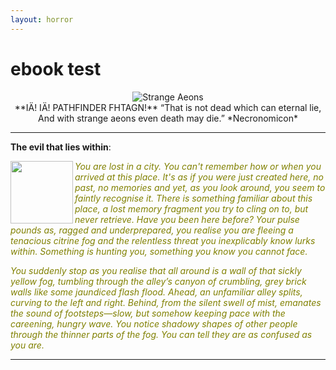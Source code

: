 ```yaml
---
layout: horror
---
```



# ebook test

<p align="center">
<img src="https://i.imgur.com/MFcQvxo.png?1" alt="Strange Aeons">
<br>
**IÄ! IÄ! PATHFINDER FHTAGN!**
“That is not dead which can eternal lie, 
And with strange aeons even death may die.”
*Necronomicon*
</p>

___

**The evil that lies within**:  

<img src="https://gamersplane.com/characters/avatars/13311.jpg?1578996975" align="left" width="100" height="100" /> 
<font color="olive"><i>
You are lost in a city. You can't remember how or when you arrived at this place. It's as if you were just created here, no past, no memories and yet, as you look around, you seem to faintly recognise it. There is something familiar about this place, a lost memory fragment you try to cling on to, but never retrieve. Have you been here before? Your pulse pounds as, ragged and underprepared, you realise you are fleeing a tenacious citrine fog and the relentless threat you inexplicably know lurks within. Something is hunting you, something you know you cannot face.

You suddenly stop as you realise that all around is a wall of that sickly yellow fog, tumbling through the alley’s canyon of crumbling, grey brick walls like some jaundiced flash flood. Ahead, an unfamiliar alley splits, curving to the left and right. Behind, from the silent swell of mist, emanates the sound of footsteps—slow, but somehow keeping pace with the careening, hungry wave. You notice shadowy shapes of other people through the thinner parts of the fog. You can tell they are as confused as you are.
</i></font>

___


